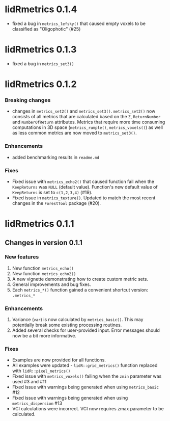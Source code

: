 # lidRmetrics 0.1.4

- fixed a bug in `metrics_lefsky()` that caused empty voxels to be classified as "Oligophotic" (#25)


# lidRmetrics 0.1.3

- fixed a bug in `metrics_set3()`


# lidRmetrics 0.1.2

### Breaking changes

- changes in `metrics_set2()` and `metrics_set3()`. `metrics_set2()` now consists of all metrics that are calculated based on the `Z`, `ReturnNumber` and `NumberOfReturn` attributes. Metrics that require more time consuming computations in 3D space (`metrics_rumple()`, `metrics_voxels()`) as well as less common metrics are now moved to `metrics_set3()`.

### Enhancements

- added benchmarking results in `readme.md`

### Fixes

- Fixed issue with `metrics_echo2()` that caused function fail when the `KeepReturns` was `NULL` (default value). Function's new default value of `KeepReturns` is set to `c(1,2,3,4)` (#19).
- Fixed issue in `metrics_texture()`. Updated to match the most recent changes in the `ForestTool` package (#20).




# lidRmetrics 0.1.1

## Changes in version 0.1.1

### New features

1.  New function `metrics_echo()`
2.  New function `metrics_echo2()`
3.  A new vignette demonstrating how to create custom metric sets.
4.  General improvements and bug fixes.
5.  Each `metrics_*()` function gained a convenient shortcut version: `.metrics_*` 

### Enhancements

1. Variance (`var`) is now calculated by `metrics_basic()`. This may potentially break some existing processing routines.
2. Added several checks for user-provided input. Error messages should now be a bit more informative.

### Fixes

- Examples are now provided for all functions.
- All examples were updated - `lidR::grid_metrics()` function replaced with `lidR::pixel_metrics()`
- Fixed issue with `metrics_voxels()` failing when the `zmin` parameter was used #3 and #11
- Fixed issue with warnings being generated when using `metrics_basic` #12
- Fixed issue with warnings being generated when using `metrics_dispersion` #13
- VCI calculations were incorrect. VCI now requires zmax parameter to be calculated.